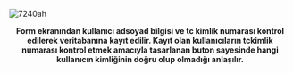 ![7240ah](https://user-images.githubusercontent.com/102829820/204031375-aec19880-20bf-41d4-93b9-4082b5cf85f6.gif)
<center>
<b>
Form ekranından kullanıcı adsoyad bilgisi ve tc kimlik numarası kontrol edilerek veritabanına kayıt edilir.
Kayıt olan kullanıcıların tckimlik numarası kontrol etmek amacıyla tasarlanan buton sayesinde hangi kullanıcın kimliğinin doğru olup olmadığı anlaşılır.
 
</b></center>
